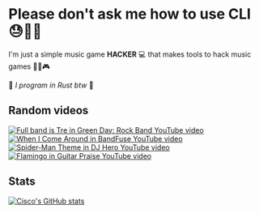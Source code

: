# Please don't ask me how to use CLI 😓😤💀
I'm just a simple music game **HACKER** 💻 that makes tools to hack music games 🎸🎵🎮

🦀 *I program in Rust btw* 🦀

## Random videos
[![Full band is Tre in Green Day: Rock Band YouTube video](https://img.youtube.com/vi/OrnRRx60kw8/mqdefault.jpg)](https://www.youtube.com/watch?v=OrnRRx60kw8)
[![When I Come Around in BandFuse YouTube video](https://img.youtube.com/vi/NHvFKonTGR0/mqdefault.jpg)](https://www.youtube.com/watch?v=NHvFKonTGR0)
[![Spider-Man Theme in DJ Hero YouTube video](https://img.youtube.com/vi/Py8zCeYXtfg/mqdefault.jpg)](https://www.youtube.com/watch?v=Py8zCeYXtfg)
[![Flamingo in Guitar Praise YouTube video](https://img.youtube.com/vi/0Fg2U1Pp2MQ/mqdefault.jpg)](https://www.youtube.com/watch?v=0Fg2U1Pp2MQ)

## Stats
[![Cisco's GitHub stats](https://github-readme-stats.vercel.app/api?username=PikminGuts92&show_icons=true&theme=radical)](https://github.com/anuraghazra/github-readme-stats)